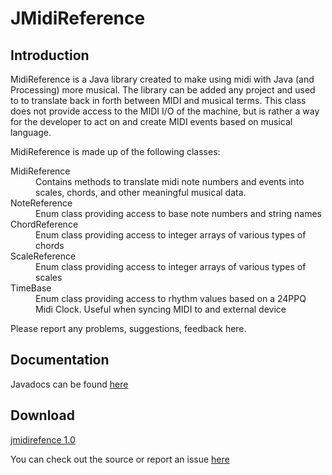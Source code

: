 # JMidiReference

## Introduction

MidiReference is a Java library created to make using midi with Java (and Processing) more musical. The library can be added any project and used to to translate back in forth between MIDI and musical terms. This class does not provide access to the MIDI I/O of the machine, but is rather a way for the developer to act on and create MIDI events based on musical language.

MidiReference is made up of the following classes:

<dl class="dl-horizontal">
    <dt>MidiReference</dt>
    <dd>Contains methods to translate midi note numbers and events into scales, chords, and other meaningful musical data.</dd>
    <dt>NoteReference</dt>
    <dd>Enum class providing access to base note numbers and string names</dd>
    <dt>ChordReference</dt>
    <dd>Enum class providing access to integer arrays of various types of chords</dd>
    <dt>ScaleReference</dt>
    <dd>Enum class providing access to integer arrays of various types of scales</dd>
    <dt>TimeBase</dt>
    <dd>Enum class providing access to rhythm values based on a 24PPQ Midi Clock. Useful when syncing MIDI to and external device</dd>
</dl>

Please report any problems, suggestions, feedback here.

## Documentation

Javadocs can be found <a href="http://www.grantmuller.com/MidiReference/doc/index.html">here</a>

## Download

<a href="https://github.com/downloads/gmuller/jmidireference/jmidireference-1.0.jar">jmidirefence 1.0</a>

You can check out the source or report an issue <a href="https://github.com/gmuller/jmidireference/issues">here</a>